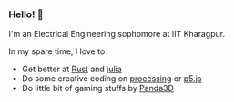 ### Hello! 👋


I'm an Electrical Engineering sophomore at IIT Kharagpur.


In my spare time, I love to
+ Get better at [Rust](https://www.rust-lang.org/) and [julia](https://julialang.org/)
+ Do some creative coding on [processing](https://processing.org/) or [p5.js](https://p5js.org)
+ Do little bit of gaming stuffs by [Panda3D](https://panda3d.org)

